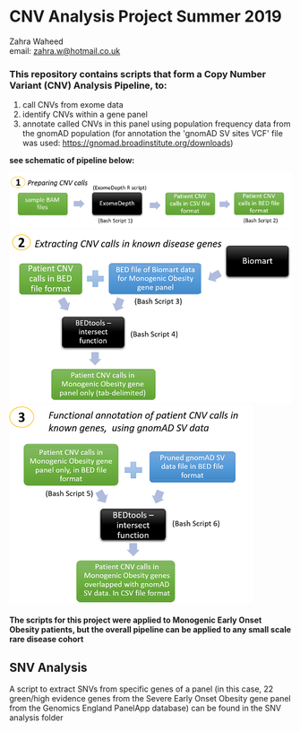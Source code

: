 # CNV Analysis Project Summer 2019

Zahra Waheed  
email: zahra.w@hotmail.co.uk

### This repository contains scripts that form a Copy Number Variant (CNV) Analysis Pipeline, to:  
1. call CNVs from exome data  
2. identify CNVs within a gene panel  
3. annotate called CNVs in this panel using population frequency data from the gnomAD population (for annotation the 'gnomAD SV sites VCF' file was used: https://gnomad.broadinstitute.org/downloads)


**see schematic of pipeline below:**

![](images/CNV-analysis-stage-1.png)
![](images/CNV-analysis-stage-2.png)
![](images/CNV-analysis-stage-3.png)

#### The scripts for this project were applied to Monogenic Early Onset Obesity patients, but the overall pipeline can be applied to any small scale rare disease cohort


## SNV Analysis
A script to extract SNVs from specific genes of a panel (in this case, 22 green/high evidence genes from the Severe Early Onset Obesity gene panel from the Genomics England PanelApp database) can be found in the SNV analysis folder



